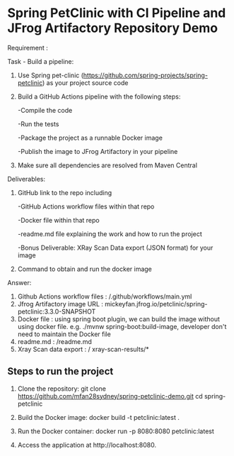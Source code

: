 
# Spring PetClinic with CI Pipeline and JFrog Artifactory Repository Demo

Requirement : 

Task - Build a pipeline:
1. Use Spring pet-clinic (https://github.com/spring-projects/spring-petclinic) as your project source code
2. Build a GitHub Actions pipeline with the following steps:

   -Compile the code

   -Run the tests

   -Package the project as a runnable Docker image

   -Publish the image to JFrog Artifactory in your pipeline
   
3. Make sure all dependencies are resolved from Maven Central


Deliverables:

1. GitHub link to the repo including

    -GitHub Actions workflow files within that repo
  
    -Docker file within that repo
  
    -readme.md file explaining the work and how to run the project
  
    -Bonus Deliverable: XRay Scan Data export (JSON format) for your image
  
2. Command to obtain and run the docker image

Answer:
1. Github Actions workflow files : /.github/workflows/main.yml
2. Jfrog Artifactory image URL : mickeyfan.jfrog.io/petclinic/spring-petclinic:3.3.0-SNAPSHOT
3. Docker file : using spring boot plugin, we can build the image without using docker file. e.g. ./mvnw spring-boot:build-image, developer don't need to maintain the Docker file
4. readme.md : /readme.md
5. Xray Scan data export : / xray-scan-results/*

## Steps to run the project




1. Clone the repository:
   git clone https://github.com/mfan28sydney/spring-petclinic-demo.git
   cd spring-petclinic

2. Build the Docker image:
   docker build -t petclinic:latest .

3. Run the Docker container:
   docker run -p 8080:8080 petclinic:latest

4. Access the application at http://localhost:8080.
